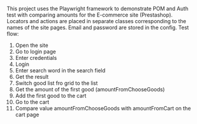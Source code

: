 This project uses the Playwright framework to demonstrate POM and Auth test with comparing amounts for the E-commerce site (Prestashop). 
Locators and actions are placed in separate classes corresponding to the names of the site pages. Email and password are stored in the config. 
Test flow:
1. Open the site
2. Go to login page
3. Enter credentials
4. Login
5. Enter search word in the search field
6. Get the result
7. Switch good list fro grid to the list 
8. Get the amount of the first good (amountFromChooseGoods)
9. Add the first good to the cart
10. Go to the cart
11. Compare value amountFromChooseGoods with amountFromCart on the cart page
